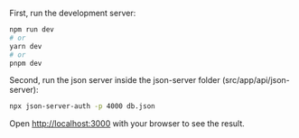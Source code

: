 First, run the development server:

```bash
npm run dev
# or
yarn dev
# or
pnpm dev
```

Second, run the json server inside the json-server folder (src/app/api/json-server):

```bash
npx json-server-auth -p 4000 db.json
```

Open [http://localhost:3000](http://localhost:3000) with your browser to see the result.

